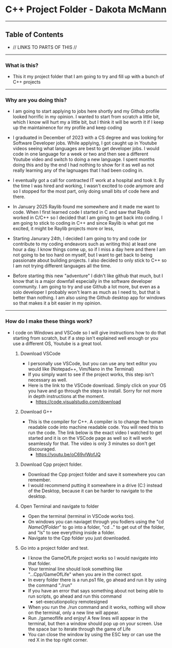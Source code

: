 # C++ Project Folder - Dakota McMann

---

## Table of Contents
  - // LINKS TO PARTS OF THIS //

---

### What is this?
  - This it my project folder that I am going to try and fill up with a bunch of C++ projects

---

### Why are you doing this?
  - I am going to start applying to jobs here shortly and my Github profile looked horrific in my opinion. I wanted to start from scratch a little bit, which I know will hurt my a little bit, but I think it will be worth it if I keep up the maintainence for my profile
    and keep coding

  - I graduated in December of 2023 with a CS degree and was looking for Software Developer jobs. While applying, I got caught up in Youtube videos seeing what languages are best to get developer jobs. I would code in one language for a week or two and then
    see a different Youtube video and switch to doing a new language. I spent months doing this and by the end I had nothing to show for it as well as not really learning any of the lagnuages that I had been coding in.

  - I eventually got a call for contracted IT work at a hospital and took it. By the time I was hired and working, I wasn't excited to code anymore and so I stopped for the most part, only doing small bits of code here and there.

  - In January 2025 Raylib found me somewhere and it made me want to code. When I first learned code I started in C and saw that Raylib worked in C/C++ so I decided that I am going to get back into coding. I am going to stick to coding in C++ and since Raylib
    is what got me excited, it might be Raylib projects more or less,

  - Starting Janurary 24th, I decided I am going to try and code (or contribute to my coding endeavors such as writing this) at least one hour a day. I know things come up, so if I miss a day here and there I am not going to be too hard on myself, but I want to get back
    to being passionate about building projects. I also decided to only stick to C++ so I am not trying different languages all the time.

  - Before starting this new "adventure" I didn't like github that much, but I know that is a major downfall especially in the software developer community. I am going to try and use Github a lot more, but even as a solo developer I probably won't learn as much
    as I need to, but that is better than nothing. I am also using the Github desktop app for windows so that makes it a bit easier in my opinion.

---

### How do I make these things work?
  - I code on Windows and VSCode so I will give instructions how to do that starting from scratch, but if a step isn't explained well enough or you use a different OS, Youtube is a great tool.

    1. Download VSCode
         - I personally use VSCode, but you can use any text editor you would like (Notepad++, Vim/Nano in the Terminal)
         - If you simply want to see if the project works, this step isn't necessary as well.
         - Here is the link to the VSCode download. Simply click on your OS you have and go through the steps to install. Sorry for not more in depth instructions at the moment.
             - https://code.visualstudio.com/download
          
    2. Download G++
        - This is the compiler for C++. A compiler is to change the human readable code into machine readable code. You will need this to run the code.
          The link below is the exact video I watched to get started and it is on the VSCode page as well so it will work seamlessly for that. The video is only 3 minutes so don't get discouraged.
            - https://youtu.be/oC69vlWofJQ
         
    3. Download Cpp project folder.
        - Download the Cpp project folder and save it somewhere you can remember.
        - I would recommend putting it somewhere in a drive (C:) instead of the Desktop, because it can be harder to navigate to the desktop.
      
    4. Open Terminal and navigate to folder
        - Open the terminal (terminal in VSCode works too).
        - On windows you can naviaget through you fodlers using the "cd <i>NameOfFolder</i>" to go into a folder, "cd .." to get out of the folder, and "ls" to see everything inside a folder.
        - Navigate to the Cpp folder you just downloaded.
      
    5. Go into a project folder and test.
        - I know the GameOfLife project works so I would navigate into that folder.
        - Your terminal line should look something like "...Cpp/GameOfLife" when you are in the correct spot.
        - In every folder there is a run.ps1 file, go ahead and run it by using the command "./run"
        - If you have an error that says something about not being able to run scripts, go ahead and run this command
            - set-executionpolicy remotesigned
        - When you run the ./run command and it works, nothing will show on the terminal, only a new line will appear.
        - Run ./gameoflife and enjoy! A few lines will appear in the terminal, but then a window should pop up on your screen. Use the space bar to iterate through the game of Life
        - You can close the window by using the ESC key or can use the red X in the top right corner.
